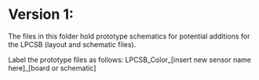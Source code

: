 # Version 1:

The files in this folder hold prototype schematics for potential additions for the LPCSB (layout and schematic files).

Label the prototype files as follows: LPCSB_Color_[insert new sensor name here]_[board or schematic]
